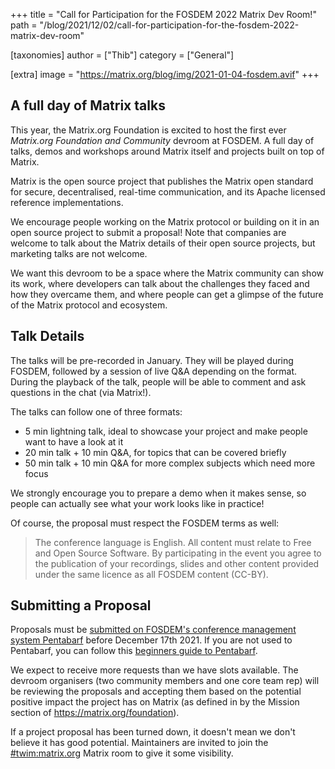 +++
title = "Call for Participation for the FOSDEM 2022 Matrix Dev Room!"
path = "/blog/2021/12/02/call-for-participation-for-the-fosdem-2022-matrix-dev-room"

[taxonomies]
author = ["Thib"]
category = ["General"]

[extra]
image = "https://matrix.org/blog/img/2021-01-04-fosdem.avif"
+++

## A full day of Matrix talks

This year, the Matrix.org Foundation is excited to host the first ever _Matrix.org Foundation and Community_ devroom at FOSDEM. A full day of talks, demos and workshops around Matrix itself and projects built on top of Matrix.

Matrix is the open source project that publishes the Matrix open standard for secure, decentralised, real-time communication, and its Apache licensed reference implementations.

We encourage people working on the Matrix protocol or building on it in an open source project to submit a proposal! Note that companies are welcome to talk about the Matrix details of their open source projects, but marketing talks are not welcome.

We want this devroom to be a space where the Matrix community can show its work, where developers can talk about the challenges they faced and how they overcame them, and where people can get a glimpse of the future of the Matrix protocol and ecosystem.

## Talk Details

The talks will be pre-recorded in January. They will be played during FOSDEM, followed by a session of live Q&A depending on the format. During the playback of the talk, people will be able to comment and ask questions in the chat (via Matrix!).

The talks can follow one of three formats:
* 5 min lightning talk, ideal to showcase your project and make people want to have a look at it
* 20 min talk + 10 min Q&A, for topics that can be covered briefly
* 50 min talk + 10 min Q&A for more complex subjects which need more focus

We strongly encourage you to prepare a demo when it makes sense, so people can actually see what your work looks like in practice!

Of course, the proposal must respect the FOSDEM terms as well:

> The conference language is English. All content must relate to Free and Open Source Software. By participating in the event you agree to the publication of your recordings, slides and other content provided under the same licence as all FOSDEM content (CC-BY).

## Submitting a Proposal

Proposals must be [submitted on FOSDEM's conference management system Pentabarf](https://penta.fosdem.org/submission/FOSDEM22) before December 17th 2021. If you are not used to Pentabarf, you can follow this [beginners guide to Pentabarf](https://eyskens.me/beginners-guide-to-pentabarf/).

We expect to receive more requests than we have slots available. The devroom organisers (two community members and one core team rep) will be reviewing the proposals and accepting them based on the potential positive impact the project has on Matrix (as defined in by the Mission section of https://matrix.org/foundation).

If a project proposal has been turned down, it doesn't mean we don't believe it has good potential. Maintainers are invited to join the [#twim:matrix.org](https://matrix.to/#/#twim:matrix.org) Matrix room to give it some visibility.
